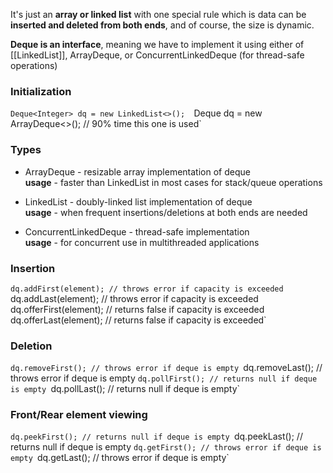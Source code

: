 It's just an **array or linked list** with one special rule which is data can be **inserted and deleted from both ends**, and of course, the size is dynamic.

**Deque is an interface**, meaning we have to implement it using either of [[LinkedList]], ArrayDeque, or ConcurrentLinkedDeque (for thread-safe operations)

### Initialization
`Deque<Integer> dq = new LinkedList<>(); 
`Deque<Integer> dq = new ArrayDeque<>(); // 90% time this one is used`

### Types
- ArrayDeque - resizable array implementation of deque  
    **usage** - faster than LinkedList in most cases for stack/queue operations
    
- LinkedList - doubly-linked list implementation of deque  
    **usage** - when frequent insertions/deletions at both ends are needed
    
- ConcurrentLinkedDeque - thread-safe implementation  
    **usage** - for concurrent use in multithreaded applications
    
### Insertion
`dq.addFirst(element); // throws error if capacity is exceeded
`dq.addLast(element); // throws error if capacity is exceeded` `dq.offerFirst(element); // returns false if capacity is exceeded` `dq.offerLast(element); // returns false if capacity is exceeded`

### Deletion
`dq.removeFirst(); // throws error if deque is empty
`dq.removeLast(); // throws error if deque is empty
`dq.pollFirst(); // returns null if deque is empty
`dq.pollLast(); // returns null if deque is empty`

### Front/Rear element viewing
`dq.peekFirst(); // returns null if deque is empty
`dq.peekLast(); // returns null if deque is empty
`dq.getFirst(); // throws error if deque is empty
`dq.getLast(); // throws error if deque is empty`